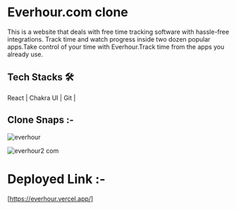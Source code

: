 
# Everhour.com clone
 This is a website that deals with free time tracking software with hassle-free integrations. Track time and watch progress inside two
 dozen popular apps.Take control of your time with Everhour.Track time from the apps you already use.


  ## Tech Stacks 🛠
    
   React | Chakra UI | Git |
     
  
  ## Clone Snaps :-
 ![everhour](https://user-images.githubusercontent.com/107462150/199266198-55e0a06e-28ab-4ace-9a1d-6df63f755814.png)

 ![everhour2 com](https://user-images.githubusercontent.com/107462150/199267249-ccf6efd4-ce5e-4749-ad06-e253b709d499.png)



  # Deployed Link :-
   [https://everhour.vercel.app/]
